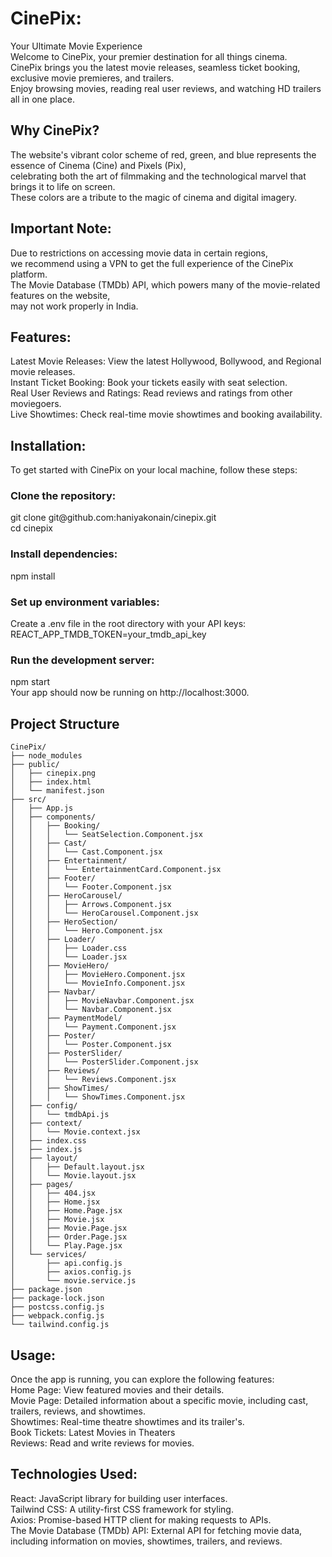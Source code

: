 <h1>CinePix:</h1>
Your Ultimate Movie Experience <br>
Welcome to CinePix, your premier destination for all things cinema. <br>CinePix brings you the latest movie releases, seamless ticket booking, <br> exclusive movie premieres, and trailers.  <br>Enjoy browsing movies, reading real user reviews, and watching HD trailers all in one place.

<h2>Why CinePix?</h2>
The website's vibrant color scheme of red, green, and blue represents the essence of Cinema (Cine) and Pixels (Pix),<br> celebrating both the art of filmmaking and the technological marvel that brings it to life on screen.<br> These colors are a tribute to the magic of cinema and digital imagery.<br>

<h2>Important Note:</h2>
Due to restrictions on accessing movie data in certain regions,<br> we recommend using a VPN to get the full experience of the CinePix platform.<br> The Movie Database (TMDb) API, which powers many of the movie-related features on the website, <br>may not work properly in India.

<h2>Features:</h2>
Latest Movie Releases: View the latest Hollywood, Bollywood, and Regional movie releases. <br>
Instant Ticket Booking: Book your tickets easily with seat selection. <br>
Real User Reviews and Ratings: Read reviews and ratings from other moviegoers. <br>
Live Showtimes: Check real-time movie showtimes and booking availability. <br>

<h2>Installation:</h2>
To get started with CinePix on your local machine, follow these steps: <br>

<h3>Clone the repository:</h3>
git clone git@github.com:haniyakonain/cinepix.git <br>
cd cinepix <br>

<h3>Install dependencies:</h3>
npm install <br>

<h3>Set up environment variables:</h3>
Create a .env file in the root directory with your API keys: <br>
REACT_APP_TMDB_TOKEN=your_tmdb_api_key <br>

<h3>Run the development server:</h3>
npm start <br>
Your app should now be running on http://localhost:3000. <br>

## Project Structure
```
CinePix/
├── node_modules 
├── public/ 
│   ├── cinepix.png 
│   ├── index.html 
│   └── manifest.json 
├── src/ 
│   ├── App.js 
│   ├── components/ 
│   │   ├── Booking/ 
│   │   │   └── SeatSelection.Component.jsx
│   │   ├── Cast/ 
│   │   │   └── Cast.Component.jsx 
│   │   ├── Entertainment/
│   │   │   └── EntertainmentCard.Component.jsx
│   │   ├── Footer/ 
│   │   │   └── Footer.Component.jsx 
│   │   ├── HeroCarousel/ 
│   │   │   ├── Arrows.Component.jsx 
│   │   │   └── HeroCarousel.Component.jsx 
│   │   ├── HeroSection/
│   │   │   └── Hero.Component.jsx 
│   │   ├── Loader/ 
│   │   │   ├── Loader.css 
│   │   │   └── Loader.jsx 
│   │   ├── MovieHero/ 
│   │   │   ├── MovieHero.Component.jsx 
│   │   │   └── MovieInfo.Component.jsx 
│   │   ├── Navbar/ 
│   │   │   ├── MovieNavbar.Component.jsx 
│   │   │   └── Navbar.Component.jsx 
│   │   ├── PaymentModel/
│   │   │   └── Payment.Component.jsx 
│   │   ├── Poster/ 
│   │   │   └── Poster.Component.jsx 
│   │   ├── PosterSlider/ 
│   │   │   └── PosterSlider.Component.jsx 
│   │   ├── Reviews/ 
│   │   │   └── Reviews.Component.jsx 
│   │   ├── ShowTimes/
│   │   │   └── ShowTimes.Component.jsx
│   ├── config/ 
│   │   └── tmdbApi.js 
│   ├── context/ 
│   │   └── Movie.context.jsx 
│   ├── index.css 
│   ├── index.js 
│   ├── layout/ 
│   │   ├── Default.layout.jsx 
│   │   └── Movie.layout.jsx 
│   ├── pages/ 
│   │   ├── 404.jsx 
│   │   ├── Home.jsx 
│   │   ├── Home.Page.jsx 
│   │   ├── Movie.jsx 
│   │   ├── Movie.Page.jsx 
│   │   ├── Order.Page.jsx 
│   │   └── Play.Page.jsx 
│   └── services/ 
│       ├── api.config.js 
│       ├── axios.config.js 
│       └── movie.service.js
├── package.json 
├── package-lock.json 
├── postcss.config.js 
├── webpack.config.js 
└── tailwind.config.js
```

<h2>Usage:</h2>
Once the app is running, you can explore the following features: <br>
Home Page: View featured movies and their details. <br>
Movie Page: Detailed information about a specific movie, including cast, trailers, reviews, and showtimes. <br>
Showtimes: Real-time theatre showtimes and its trailer's. <br>
Book Tickets: Latest Movies in Theaters<br>
Reviews: Read and write reviews for movies. <br>


<h2>Technologies Used:</h2>
React: JavaScript library for building user interfaces. <br>
Tailwind CSS: A utility-first CSS framework for styling. <br>
Axios: Promise-based HTTP client for making requests to APIs. <br>
The Movie Database (TMDb) API: External API for fetching movie data, including information on movies, showtimes, trailers, and reviews. <br>
